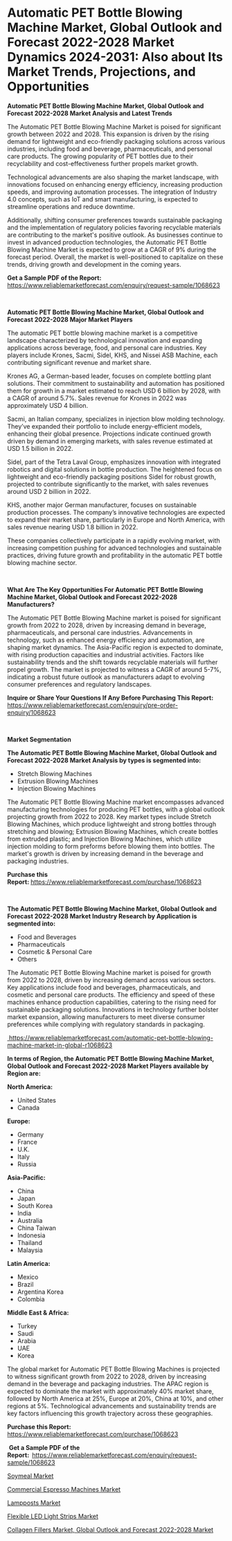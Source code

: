 <p><h1>Automatic PET Bottle Blowing Machine Market, Global Outlook and Forecast 2022-2028 Market Dynamics 2024-2031: Also about Its Market Trends, Projections, and Opportunities</h1></p><p><strong>Automatic PET Bottle Blowing Machine Market, Global Outlook and Forecast 2022-2028 Market Analysis and Latest Trends</strong></p>
<p><p>The Automatic PET Bottle Blowing Machine Market is poised for significant growth between 2022 and 2028. This expansion is driven by the rising demand for lightweight and eco-friendly packaging solutions across various industries, including food and beverage, pharmaceuticals, and personal care products. The growing popularity of PET bottles due to their recyclability and cost-effectiveness further propels market growth.</p><p>Technological advancements are also shaping the market landscape, with innovations focused on enhancing energy efficiency, increasing production speeds, and improving automation processes. The integration of Industry 4.0 concepts, such as IoT and smart manufacturing, is expected to streamline operations and reduce downtime.</p><p>Additionally, shifting consumer preferences towards sustainable packaging and the implementation of regulatory policies favoring recyclable materials are contributing to the market's positive outlook. As businesses continue to invest in advanced production technologies, the Automatic PET Bottle Blowing Machine Market is expected to grow at a CAGR of 9% during the forecast period. Overall, the market is well-positioned to capitalize on these trends, driving growth and development in the coming years.</p></p>
<p><strong>Get a Sample PDF of the Report:&nbsp;</strong> <a href="https://www.reliablemarketforecast.com/enquiry/request-sample/1068623?utm_campaign=1170&utm_medium=2&utm_source=Github&utm_content=ia&utm_term=03122024&utm_id=automatic-pet-bottle-blowing-machine-market-global-outlook-and-forecast-2022-2028">https://www.reliablemarketforecast.com/enquiry/request-sample/1068623</a></p>
<p>&nbsp;</p>
<p><strong>Automatic PET Bottle Blowing Machine Market, Global Outlook and Forecast 2022-2028 Major Market Players</strong></p>
<p><p>The automatic PET bottle blowing machine market is a competitive landscape characterized by technological innovation and expanding applications across beverage, food, and personal care industries. Key players include Krones, Sacmi, Sidel, KHS, and Nissei ASB Machine, each contributing significant revenue and market share.</p><p>Krones AG, a German-based leader, focuses on complete bottling plant solutions. Their commitment to sustainability and automation has positioned them for growth in a market estimated to reach USD 6 billion by 2028, with a CAGR of around 5.7%. Sales revenue for Krones in 2022 was approximately USD 4 billion.</p><p>Sacmi, an Italian company, specializes in injection blow molding technology. They’ve expanded their portfolio to include energy-efficient models, enhancing their global presence. Projections indicate continued growth driven by demand in emerging markets, with sales revenue estimated at USD 1.5 billion in 2022.</p><p>Sidel, part of the Tetra Laval Group, emphasizes innovation with integrated robotics and digital solutions in bottle production. The heightened focus on lightweight and eco-friendly packaging positions Sidel for robust growth, projected to contribute significantly to the market, with sales revenues around USD 2 billion in 2022.</p><p>KHS, another major German manufacturer, focuses on sustainable production processes. The company’s innovative technologies are expected to expand their market share, particularly in Europe and North America, with sales revenue nearing USD 1.8 billion in 2022.</p><p>These companies collectively participate in a rapidly evolving market, with increasing competition pushing for advanced technologies and sustainable practices, driving future growth and profitability in the automatic PET bottle blowing machine sector.</p></p>
<p>&nbsp;</p>
<p><strong>What Are The Key Opportunities For Automatic PET Bottle Blowing Machine Market, Global Outlook and Forecast 2022-2028 Manufacturers?</strong></p>
<p><p>The Automatic PET Bottle Blowing Machine market is poised for significant growth from 2022 to 2028, driven by increasing demand in beverage, pharmaceuticals, and personal care industries. Advancements in technology, such as enhanced energy efficiency and automation, are shaping market dynamics. The Asia-Pacific region is expected to dominate, with rising production capacities and industrial activities. Factors like sustainability trends and the shift towards recyclable materials will further propel growth. The market is projected to witness a CAGR of around 5-7%, indicating a robust future outlook as manufacturers adapt to evolving consumer preferences and regulatory landscapes.</p></p>
<p><strong>Inquire or Share Your Questions If Any Before Purchasing This Report:</strong> <a href="https://www.reliablemarketforecast.com/enquiry/pre-order-enquiry/1068623?utm_campaign=1170&utm_medium=2&utm_source=Github&utm_content=ia&utm_term=03122024&utm_id=automatic-pet-bottle-blowing-machine-market-global-outlook-and-forecast-2022-2028">https://www.reliablemarketforecast.com/enquiry/pre-order-enquiry/1068623</a></p>
<p>&nbsp;</p>
<p><strong>Market Segmentation</strong></p>
<p><strong>The Automatic PET Bottle Blowing Machine Market, Global Outlook and Forecast 2022-2028 Market Analysis by types is segmented into:</strong></p>
<p><ul><li>Stretch Blowing Machines</li><li>Extrusion Blowing Machines</li><li>Injection Blowing Machines</li></ul></p>
<p><p>The Automatic PET Bottle Blowing Machine market encompasses advanced manufacturing technologies for producing PET bottles, with a global outlook projecting growth from 2022 to 2028. Key market types include Stretch Blowing Machines, which produce lightweight and strong bottles through stretching and blowing; Extrusion Blowing Machines, which create bottles from extruded plastic; and Injection Blowing Machines, which utilize injection molding to form preforms before blowing them into bottles. The market's growth is driven by increasing demand in the beverage and packaging industries.</p></p>
<p><strong>Purchase this Report:&nbsp;</strong><a href="https://www.reliablemarketforecast.com/purchase/1068623?utm_campaign=1170&utm_medium=2&utm_source=Github&utm_content=ia&utm_term=03122024&utm_id=automatic-pet-bottle-blowing-machine-market-global-outlook-and-forecast-2022-2028">https://www.reliablemarketforecast.com/purchase/1068623</a></p>
<p>&nbsp;</p>
<p><strong>The Automatic PET Bottle Blowing Machine Market, Global Outlook and Forecast 2022-2028 Market Industry Research by Application is segmented into:</strong></p>
<p><ul><li>Food and Beverages</li><li>Pharmaceuticals</li><li>Cosmetic & Personal Care</li><li>Others</li></ul></p>
<p><p>The Automatic PET Bottle Blowing Machine market is poised for growth from 2022 to 2028, driven by increasing demand across various sectors. Key applications include food and beverages, pharmaceuticals, and cosmetic and personal care products. The efficiency and speed of these machines enhance production capabilities, catering to the rising need for sustainable packaging solutions. Innovations in technology further bolster market expansion, allowing manufacturers to meet diverse consumer preferences while complying with regulatory standards in packaging.</p></p>
<p><a href="https://www.reliablemarketforecast.com/automatic-pet-bottle-blowing-machine-market-in-global-r1068623?utm_campaign=1170&utm_medium=2&utm_source=Github&utm_content=ia&utm_term=03122024&utm_id=automatic-pet-bottle-blowing-machine-market-global-outlook-and-forecast-2022-2028">&nbsp;https://www.reliablemarketforecast.com/automatic-pet-bottle-blowing-machine-market-in-global-r1068623</a></p>
<p><strong>In terms of Region, the Automatic PET Bottle Blowing Machine Market, Global Outlook and Forecast 2022-2028 Market Players available by Region are:</strong></p>
<p>
    <p> <strong> North America: </strong>
        <ul>
            <li>United States</li>
            <li>Canada</li>
        </ul>
        </p> 
    <p> <strong> Europe: </strong>
        <ul>
            <li>Germany</li>
            <li>France</li>
            <li>U.K.</li>
            <li>Italy</li>
            <li>Russia</li>
        </ul>
        </p> 
    <p> <strong> Asia-Pacific: </strong>
        <ul>
            <li>China</li>
            <li>Japan</li>
            <li>South Korea</li>
            <li>India</li>
            <li>Australia</li>
            <li>China Taiwan</li>
            <li>Indonesia</li>
            <li>Thailand</li>
            <li>Malaysia</li>
        </ul>
        </p> 
    <p> <strong> Latin America: </strong>
        <ul>
            <li>Mexico</li>
            <li>Brazil</li>
            <li>Argentina Korea</li>
            <li>Colombia</li>
        </ul>
        </p> 
    <p> <strong> Middle East & Africa: </strong>
        <ul>
            <li>Turkey</li>
            <li>Saudi</li>
            <li>Arabia</li>
            <li>UAE</li>
            <li>Korea</li>
        </ul>
    </p>
    </p>
<p><p>The global market for Automatic PET Bottle Blowing Machines is projected to witness significant growth from 2022 to 2028, driven by increasing demand in the beverage and packaging industries. The APAC region is expected to dominate the market with approximately 40% market share, followed by North America at 25%, Europe at 20%, China at 10%, and other regions at 5%. Technological advancements and sustainability trends are key factors influencing this growth trajectory across these geographies.</p></p>
<p><strong>Purchase this Report: </strong><a href="https://www.reliablemarketforecast.com/purchase/1068623?utm_campaign=1170&utm_medium=2&utm_source=Github&utm_content=ia&utm_term=03122024&utm_id=automatic-pet-bottle-blowing-machine-market-global-outlook-and-forecast-2022-2028">https://www.reliablemarketforecast.com/purchase/1068623</a></p>
<p>&nbsp;<strong>Get a Sample PDF of the Report:&nbsp;&nbsp;</strong><a href="https://www.reliablemarketforecast.com/enquiry/request-sample/1068623?utm_campaign=1170&utm_medium=2&utm_source=Github&utm_content=ia&utm_term=03122024&utm_id=automatic-pet-bottle-blowing-machine-market-global-outlook-and-forecast-2022-2028">https://www.reliablemarketforecast.com/enquiry/request-sample/1068623</a></p>
<p><strong></strong></p>
<p><p><a href="https://www.linkedin.com/pulse/soymealmarket-analysis-forecastinggrowth-drivers-opportunities-rekse?utm_campaign=1170&utm_medium=2&utm_source=Github&utm_content=ia&utm_term=03122024&utm_id=automatic-pet-bottle-blowing-machine-market-global-outlook-and-forecast-2022-2028">Soymeal Market</a></p><p><a href="https://www.linkedin.com/pulse/commercial-espresso-machines-market-industry-landscape-growth-vnzjc?utm_campaign=1170&utm_medium=2&utm_source=Github&utm_content=ia&utm_term=03122024&utm_id=automatic-pet-bottle-blowing-machine-market-global-outlook-and-forecast-2022-2028">Commercial Espresso Machines Market</a></p><p><a href="https://issuu.com/reportprime-2/docs/lampposts-market-size-2030.pptx?utm_campaign=1170&utm_medium=2&utm_source=Github&utm_content=ia&utm_term=03122024&utm_id=automatic-pet-bottle-blowing-machine-market-global-outlook-and-forecast-2022-2028">Lampposts Market</a></p><p><a href="https://issuu.com/reportprime-2/docs/flexible-led-light-strips-market-size-2030.pptx?utm_campaign=1170&utm_medium=2&utm_source=Github&utm_content=ia&utm_term=03122024&utm_id=automatic-pet-bottle-blowing-machine-market-global-outlook-and-forecast-2022-2028">Flexible LED Light Strips Market</a></p><p><a href="https://github.com/sofayahoo2023/Market-Research-Report-List-6/blob/main/collagen-fillers-market-global-outlook-and-forecast-2022-2028-market.md?utm_campaign=1170&utm_medium=2&utm_source=Github&utm_content=ia&utm_term=03122024&utm_id=automatic-pet-bottle-blowing-machine-market-global-outlook-and-forecast-2022-2028">Collagen Fillers Market, Global Outlook and Forecast 2022-2028 Market</a></p></p>